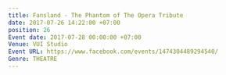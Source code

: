 ```yaml
---
title: Fansland - The Phantom of The Opera Tribute
date: 2017-07-26 14:22:00 +07:00
position: 26
Event date: 2017-07-28 00:00:00 +07:00
Venue: VUI Studio
Event URL: https://www.facebook.com/events/1474304489294540/
Genre: THEATRE
---
```


